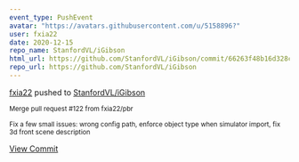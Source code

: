 ```yaml
---
event_type: PushEvent
avatar: "https://avatars.githubusercontent.com/u/5158896?"
user: fxia22
date: 2020-12-15
repo_name: StanfordVL/iGibson
html_url: https://github.com/StanfordVL/iGibson/commit/66263f48b16d328c3c8cc60558c7fea63eb47b7e
repo_url: https://github.com/StanfordVL/iGibson
---
```


<a href='https://github.com/fxia22' target='_blank'>fxia22</a> pushed to <a href='https://github.com/StanfordVL/iGibson' target='_blank'>StanfordVL/iGibson</a>

<small>Merge pull request #122 from fxia22/pbr

Fix a few small issues: wrong config path, enforce object type when simulator import, fix 3d front scene description</small>

<a href='https://github.com/StanfordVL/iGibson/commit/66263f48b16d328c3c8cc60558c7fea63eb47b7e' target='_blank'>View Commit</a>